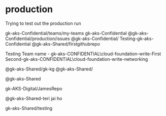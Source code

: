 # production
Trying to test out the production run

gk-aks-Confidential/teams/my-teams
gk-aks-Confidential
@gk-aks-Confidential/production/issues
@gk-aks-Confidential/
Testing-gk-aks-Confidential
@gk-aks-Shared/firstgithubrepo


Testing Team name - gk-aks-CONFIDENTIAL\cloud-foundation-write-First
Second-gk-aks-CONFIDENTIAL\cloud-foundation-write-networking

@gk-aks-Shared/gk-kg
@gk-aks-Shared/

@gk-aks-Shared


gk-AKS-Digital/JamesRepo

@gk-aks-Shared-teri jai ho


gk-aks-Shared/testing